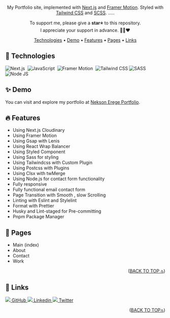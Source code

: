 <div id='top' align="center">

My Portfolio site, implemented with [Next.js](https://nextjs.org/) and [Framer Motion](https://www.framer.com/motion/). Styled with [Tailwind CSS](https://tailwindcss.com/) and [SCSS]().
.....
<p>
  To support me, please give a <strong>star⭐</strong>
  to this repository.
  <br/>
  I appreciate your support in advance. 🤲🏽❤️
</p>

<p>

[Technologies](#-technologies) •
[Demo](#-demo) •
[Features](#-features) •
[Pages](#-pages) •
[Links](#-links)

</p>

</div>

## 🔧 Technologies

![Next.js](https://img.shields.io/badge/-Next.js-05122A?style=for-the-badge&logo=next.js)&nbsp;
![JavaScript](https://img.shields.io/badge/-JavaScript-05122A?style=for-the-badge&logo=javascript)&nbsp;
![Framer Motion](https://img.shields.io/badge/-FramerMotion-05122A?style=for-the-badge&logo=framer)&nbsp;
![Tailwind CSS](https://img.shields.io/badge/-TailwindCSS-05122A?style=for-the-badge&logo=tailwindCSS&logoColor=06B6D4)
![SASS](https://img.shields.io/badge/-SaSS-05122A?style=for-the-badge&logo=sass&logoColor=06B6D4)&nbsp;
![Node JS](https://img.shields.io/badge/-NodeJS-05122A?style=for-the-badge&logo=node.js&logoColor=06B6D4)

## ✨ Demo

You can visit and explore my portfolio at [Nekson Erege Portfolio](https://nelson-erege-portfolio.vercel.app/).

## 🔥 Features

- Using Next.js Cloudinary
- Using Framer Motion
- Using Gsap with Lenis
- Using React Wrap Balancer
- Using Styled Component
- Using Sass for styling
- Using Tailwindcss with Custom Plugin
- Using Postcss with Plugins
- Using Clsx with twMerge
- Using Node.js for contact form functionality
- Fully responsive
- Fully functional email contact form
- Page Transition with Smooth , slow Scrolling
- Linting with Eslint and Stylelint
- Format with Prettier
- Husky and Lint-staged for Pre-committing
- Pnpm Package Manager

## 📃 Pages

- Main (index)
- About
- Contact
- Work

<p align="right">(<a href="#top">BACK TO TOP 🔝</a>)</p>

## 🔗 Links

<p>
  <a href="https://github.com/eregeikechukwu">
    <img src="https://img.shields.io/badge/Github-000?style=flat&logo=github&logoColor=white"/>
    GitHub 
  </a>
  <a href="https://www.linkedin.com/in/nelson-erege-b979282a6">
    <img src="https://img.shields.io/badge/linkedin-0A66C2?style=flat&logo=linkedin&logoColor=white"/>
    Linkedin 
  </a>
  <a href="https://twitter.com/EregeNelso40316">
    <img src="https://img.shields.io/badge/twitter-1DA1F2?style=flat&logo=twitter&logoColor=white"/>
    Twitter 
  </a>
</p>

<p align="right">(<a href="#top">BACK TO TOP🔝</a>)</p>
